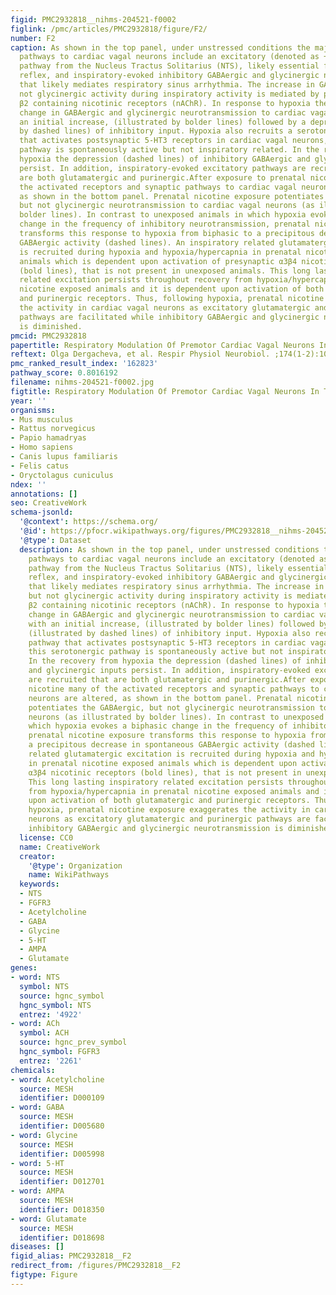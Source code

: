```yaml
---
figid: PMC2932818__nihms-204521-f0002
figlink: /pmc/articles/PMC2932818/figure/F2/
number: F2
caption: As shown in the top panel, under unstressed conditions the major synaptic
  pathways to cardiac vagal neurons include an excitatory (denoted as +) glutamatergic
  pathway from the Nucleus Tractus Solitarius (NTS), likely essential for the baroreceptor
  reflex, and inspiratory-evoked inhibitory GABAergic and glycinergic neurotransmission
  that likely mediates respiratory sinus arrhythmia. The increase in GABAergic, but
  not glycinergic activity during inspiratory activity is mediated by presynaptic
  β2 containing nicotinic receptors (nAChR). In response to hypoxia there is a biphasic
  change in GABAergic and glycinergic neurotransmission to cardiac vagal neurons with
  an initial increase, (illustrated by bolder lines) followed by a depression (illustrated
  by dashed lines) of inhibitory input. Hypoxia also recruits a serotonergic pathway
  that activates postsynaptic 5-HT3 receptors in cardiac vagal neurons, this serotonergic
  pathway is spontaneously active but not inspiratory related. In the recovery from
  hypoxia the depression (dashed lines) of inhibitory GABAergic and glycinergic inputs
  persist. In addition, inspiratory-evoked excitatory pathways are recruited that
  are both glutamatergic and purinergic.After exposure to prenatal nicotine many of
  the activated receptors and synaptic pathways to cardiac vagal neurons are altered,
  as shown in the bottom panel. Prenatal nicotine exposure potentiates the GABAergic,
  but not glycinergic neurotransmission to cardiac vagal neurons (as illustrated by
  bolder lines). In contrast to unexposed animals in which hypoxia evokes a biphasic
  change in the frequency of inhibitory neurotransmission, prenatal nicotine exposure
  transforms this response to hypoxia from biphasic to a precipitous decrease in spontaneous
  GABAergic activity (dashed lines). An inspiratory related glutamatergic excitation
  is recruited during hypoxia and hypoxia/hypercapnia in prenatal nicotine exposed
  animals which is dependent upon activation of presynaptic α3β4 nicotinic receptors
  (bold lines), that is not present in unexposed animals. This long lasting inspiratory
  related excitation persists throughout recovery from hypoxia/hypercapnia in prenatal
  nicotine exposed animals and it is dependent upon activation of both glutamatergic
  and purinergic receptors. Thus, following hypoxia, prenatal nicotine exposure exaggerates
  the activity in cardiac vagal neurons as excitatory glutamatergic and purinergic
  pathways are facilitated while inhibitory GABAergic and glycinergic neurotransmission
  is diminished.
pmcid: PMC2932818
papertitle: Respiratory Modulation Of Premotor Cardiac Vagal Neurons In The Brainstem.
reftext: Olga Dergacheva, et al. Respir Physiol Neurobiol. ;174(1-2):102-110.
pmc_ranked_result_index: '162823'
pathway_score: 0.8016192
filename: nihms-204521-f0002.jpg
figtitle: Respiratory Modulation Of Premotor Cardiac Vagal Neurons In The Brainstem
year: ''
organisms:
- Mus musculus
- Rattus norvegicus
- Papio hamadryas
- Homo sapiens
- Canis lupus familiaris
- Felis catus
- Oryctolagus cuniculus
ndex: ''
annotations: []
seo: CreativeWork
schema-jsonld:
  '@context': https://schema.org/
  '@id': https://pfocr.wikipathways.org/figures/PMC2932818__nihms-204521-f0002.html
  '@type': Dataset
  description: As shown in the top panel, under unstressed conditions the major synaptic
    pathways to cardiac vagal neurons include an excitatory (denoted as +) glutamatergic
    pathway from the Nucleus Tractus Solitarius (NTS), likely essential for the baroreceptor
    reflex, and inspiratory-evoked inhibitory GABAergic and glycinergic neurotransmission
    that likely mediates respiratory sinus arrhythmia. The increase in GABAergic,
    but not glycinergic activity during inspiratory activity is mediated by presynaptic
    β2 containing nicotinic receptors (nAChR). In response to hypoxia there is a biphasic
    change in GABAergic and glycinergic neurotransmission to cardiac vagal neurons
    with an initial increase, (illustrated by bolder lines) followed by a depression
    (illustrated by dashed lines) of inhibitory input. Hypoxia also recruits a serotonergic
    pathway that activates postsynaptic 5-HT3 receptors in cardiac vagal neurons,
    this serotonergic pathway is spontaneously active but not inspiratory related.
    In the recovery from hypoxia the depression (dashed lines) of inhibitory GABAergic
    and glycinergic inputs persist. In addition, inspiratory-evoked excitatory pathways
    are recruited that are both glutamatergic and purinergic.After exposure to prenatal
    nicotine many of the activated receptors and synaptic pathways to cardiac vagal
    neurons are altered, as shown in the bottom panel. Prenatal nicotine exposure
    potentiates the GABAergic, but not glycinergic neurotransmission to cardiac vagal
    neurons (as illustrated by bolder lines). In contrast to unexposed animals in
    which hypoxia evokes a biphasic change in the frequency of inhibitory neurotransmission,
    prenatal nicotine exposure transforms this response to hypoxia from biphasic to
    a precipitous decrease in spontaneous GABAergic activity (dashed lines). An inspiratory
    related glutamatergic excitation is recruited during hypoxia and hypoxia/hypercapnia
    in prenatal nicotine exposed animals which is dependent upon activation of presynaptic
    α3β4 nicotinic receptors (bold lines), that is not present in unexposed animals.
    This long lasting inspiratory related excitation persists throughout recovery
    from hypoxia/hypercapnia in prenatal nicotine exposed animals and it is dependent
    upon activation of both glutamatergic and purinergic receptors. Thus, following
    hypoxia, prenatal nicotine exposure exaggerates the activity in cardiac vagal
    neurons as excitatory glutamatergic and purinergic pathways are facilitated while
    inhibitory GABAergic and glycinergic neurotransmission is diminished.
  license: CC0
  name: CreativeWork
  creator:
    '@type': Organization
    name: WikiPathways
  keywords:
  - NTS
  - FGFR3
  - Acetylcholine
  - GABA
  - Glycine
  - 5-HT
  - AMPA
  - Glutamate
genes:
- word: NTS
  symbol: NTS
  source: hgnc_symbol
  hgnc_symbol: NTS
  entrez: '4922'
- word: ACh
  symbol: ACH
  source: hgnc_prev_symbol
  hgnc_symbol: FGFR3
  entrez: '2261'
chemicals:
- word: Acetylcholine
  source: MESH
  identifier: D000109
- word: GABA
  source: MESH
  identifier: D005680
- word: Glycine
  source: MESH
  identifier: D005998
- word: 5-HT
  source: MESH
  identifier: D012701
- word: AMPA
  source: MESH
  identifier: D018350
- word: Glutamate
  source: MESH
  identifier: D018698
diseases: []
figid_alias: PMC2932818__F2
redirect_from: /figures/PMC2932818__F2
figtype: Figure
---
```

